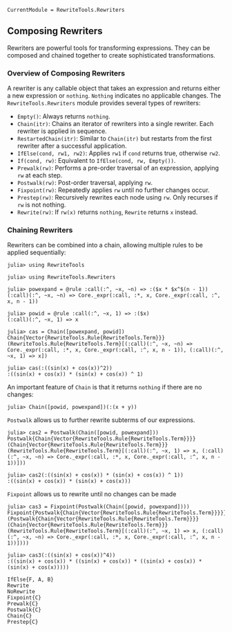 ```@meta
CurrentModule = RewriteTools.Rewriters
```

## Composing Rewriters

Rewriters are powerful tools for transforming expressions. They can be composed and chained together to create sophisticated transformations.

### Overview of Composing Rewriters

A rewriter is any callable object that takes an expression and returns either a new expression or `nothing`. `Nothing` indicates no applicable changes. The `RewriteTools.Rewriters` module provides several types of rewriters:

- `Empty()`: Always returns `nothing`.
- `Chain(itr)`: Chains an iterator of rewriters into a single rewriter. Each rewriter is applied in sequence.
- `RestartedChain(itr)`: Similar to `Chain(itr)` but restarts from the first rewriter after a successful application.
- `IfElse(cond, rw1, rw2)`: Applies `rw1` if `cond` returns true, otherwise `rw2`.
- `If(cond, rw)`: Equivalent to `IfElse(cond, rw, Empty())`.
- `Prewalk(rw)`: Performs a pre-order traversal of an expression, applying `rw` at each step.
- `Postwalk(rw)`: Post-order traversal, applying `rw`.
- `Fixpoint(rw)`: Repeatedly applies `rw` until no further changes occur.
- `Prestep(rw)`: Recursively rewrites each node using `rw`. Only recurses if `rw` is not nothing.
- `Rewrite(rw)`: If `rw(x)` returns `nothing`, `Rewrite` returns `x` instead.

### Chaining Rewriters

Rewriters can be combined into a chain, allowing multiple rules to be applied sequentially:

```jldoctest composing
julia> using RewriteTools

julia> using RewriteTools.Rewriters

julia> powexpand = @rule :call(:^, ~x, ~n) => :($x * $x^$(n - 1))
(:call)(:^, ~x, ~n) => Core._expr(:call, :*, x, Core._expr(:call, :^, x, n - 1))

julia> powid = @rule :call(:^, ~x, 1) => :($x)
(:call)(:^, ~x, 1) => x

julia> cas = Chain([powexpand, powid])
Chain{Vector{RewriteTools.Rule{RewriteTools.Term}}}(RewriteTools.Rule{RewriteTools.Term}[(:call)(:^, ~x, ~n) => Core._expr(:call, :*, x, Core._expr(:call, :^, x, n - 1)), (:call)(:^, ~x, 1) => x])

julia> cas(:((sin(x) + cos(x))^2))
:((sin(x) + cos(x)) * (sin(x) + cos(x)) ^ 1)
```

An important feature of `Chain` is that it returns `nothing` if there are no changes:

```jldoctest composing
julia> Chain([powid, powexpand])(:(x + y))

```

`Postwalk` allows us to further rewrite subterms of our expressions.

```jldoctest composing
julia> cas2 = Postwalk(Chain([powid, powexpand]))
Postwalk{Chain{Vector{RewriteTools.Rule{RewriteTools.Term}}}}(Chain{Vector{RewriteTools.Rule{RewriteTools.Term}}}(RewriteTools.Rule{RewriteTools.Term}[(:call)(:^, ~x, 1) => x, (:call)(:^, ~x, ~n) => Core._expr(:call, :*, x, Core._expr(:call, :^, x, n - 1))]))

julia> cas2(:((sin(x) + cos(x)) * (sin(x) + cos(x)) ^ 1))
:((sin(x) + cos(x)) * (sin(x) + cos(x)))
```

`Fixpoint` allows us to rewrite until no changes can be made

```jldoctest composing
julia> cas3 = Fixpoint(Postwalk(Chain([powid, powexpand])))
Fixpoint{Postwalk{Chain{Vector{RewriteTools.Rule{RewriteTools.Term}}}}}(Postwalk{Chain{Vector{RewriteTools.Rule{RewriteTools.Term}}}}(Chain{Vector{RewriteTools.Rule{RewriteTools.Term}}}(RewriteTools.Rule{RewriteTools.Term}[(:call)(:^, ~x, 1) => x, (:call)(:^, ~x, ~n) => Core._expr(:call, :*, x, Core._expr(:call, :^, x, n - 1))])))

julia> cas3(:((sin(x) + cos(x))^4))
:((sin(x) + cos(x)) * ((sin(x) + cos(x)) * ((sin(x) + cos(x)) * (sin(x) + cos(x)))))
```

```@docs
IfElse{F, A, B}
Rewrite
NoRewrite
Fixpoint{C}
Prewalk{C}
Postwalk{C}
Chain{C}
Prestep{C}
```